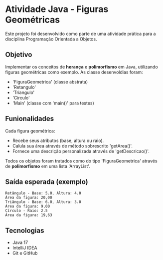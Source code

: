 # Atividade Java - Figuras Geométricas

Este projeto foi desenvolvido como parte de uma atividade prática para a disciplina Programação Orientada a Objetos.

## Objetivo

Implementar os conceitos de **herança** e **polimorfismo** em Java, utilizando figuras geométricas como exemplo. As classe desenvoldias foram:

- 'FiguraGeometrica' (classe abstrata)
- 'Retangulo'
- 'Triangulo'
- 'Circulo'
- 'Main' (classe com 'main()' para testes)

## Funionalidades

Cada figura geométrica:
 - Recebe seus atributos (base, altura ou raio).
 - Calula sua área através de método sobrescrito 'getArea()'.
 - Fornece uma descrição personalizada através de 'getDescricao()'.

Todos os objetos foram tratados como do tipo 'FiguraGeometrica' através de **polimorfismo** em uma lista 'ArrayList<FiguraGeometrica>'.

## Saída esperada (exemplo)
    Retângulo - Base: 5.0, Altura: 4.0
    Área da figura: 20,00
    Triângulo - Base: 6.0, Altura: 3.0
    Área da figura: 9,00
    Círculo - Raio: 2.5
    Área da figura: 19,63

## Tecnologias

- Java 17
- IntelliJ IDEA
- Git e GitHub
